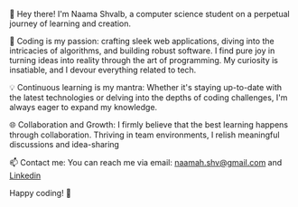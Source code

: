 👋 Hey there! I'm Naama Shvalb, a computer science student on a perpetual journey of learning and creation.

🚀 Coding is my passion:  crafting sleek web applications, diving into the intricacies of algorithms, and building robust software. 
   I find pure joy in turning ideas into reality through the art of programming. 
   My curiosity is insatiable, and I devour everything related to tech.

💡 Continuous learning is my mantra: Whether it's staying up-to-date with the latest technologies or delving into the depths of coding challenges,
   I'm always eager to expand my knowledge.

🌐 Collaboration and Growth: I firmly believe that the best learning happens through collaboration.
   Thriving in team environments, I relish meaningful discussions and idea-sharing
   
📫 Contact me: You can reach me via email: naamah.shv@gmail.com and [Linkedin](http://www.linkedin.com/in/naama-shvalb-bb7388322)

Happy coding! 🚀
